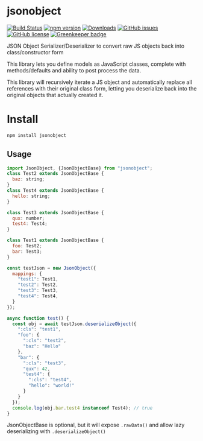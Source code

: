 # jsonobject
[![Build Status](https://travis-ci.org/aikar/json-object.svg?branch=master)](https://travis-ci.org/aikar/json-object)
[![npm version](https://img.shields.io/npm/v//jsonobject.svg)](https://www.npmjs.org/package/jsonobject)
[![Downloads](https://img.shields.io/npm/dt/jsonobject.svg)](https://www.npmjs.org/package/jsonobject)
[![GitHub issues](https://img.shields.io/github/issues/aikar/json-object.svg)](https://github.com/aikar/json-object/issues)
[![GitHub license](https://img.shields.io/github/license/aikar/json-object.svg)](https://github.com/aikar/json-object/blob/master/LICENSE)
[![Greenkeeper badge](https://badges.greenkeeper.io/aikar/json-object.svg)](https://greenkeeper.io/)

JSON Object Serializer/Deserializer to convert raw JS objects back into class/constructor form

This library lets you define models as JavaScript classes, complete with methods/defaults and ability to post process the data.

This library will recursively iterate a JS object and automatically replace all references with their original class form,
letting you deserialize back into the original objects that actually created it.

# Install
```bash
npm install jsonobject
```

## Usage
```javascript
import JsonObject, {JsonObjectBase} from "jsonobject";
class Test2 extends JsonObjectBase {
  baz: string;
}
class Test4 extends JsonObjectBase {
  hello: string;
}

class Test3 extends JsonObjectBase {
  qux: number;
  test4: Test4;
}

class Test1 extends JsonObjectBase {
  foo: Test2;
  bar: Test3;
}

const testJson = new JsonObject({
  mappings: {
    "test1": Test1,
    "test2": Test2,
    "test3": Test3,
    "test4": Test4,
  }
});

async function test() {
  const obj = await testJson.deserializeObject({
    ":cls": "test1",
    "foo": {
      ":cls": "test2",
      "baz": "Hello"
    },
    "bar": {
      ":cls": "test3",
      "qux": 42,
      "test4": {
        ":cls": "test4",
        "hello": "world!"
      }
    }
  });
  console.log(obj.bar.test4 instanceof Test4); // true
}
```
JsonObjectBase is optional, but it will expose `.rawData()` and allow lazy deserializing with `.deserializeObject()`
